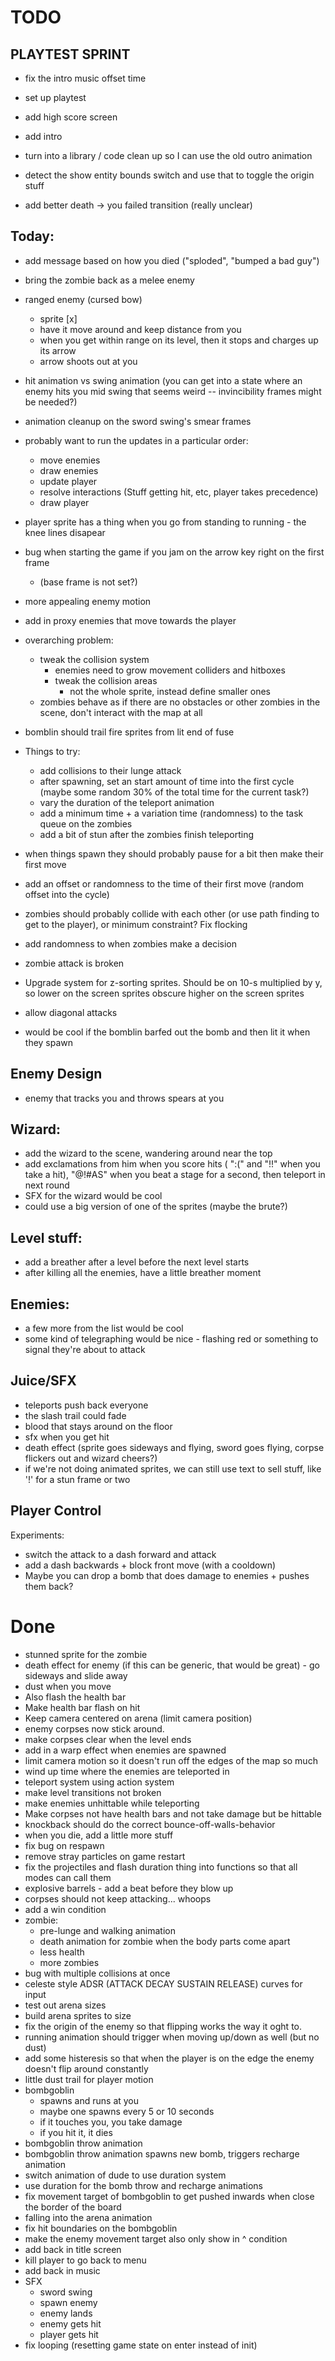 TODO
=================================

PLAYTEST SPRINT
-----------------
- fix the intro music offset time
- set up playtest

- add high score screen
- add intro
- turn into a library / code clean up so I can use the old outro animation
- detect the show entity bounds switch and use that to toggle the origin stuff
- add better death -> you failed transition (really unclear)

Today:
------
- add message based on how you died ("sploded", "bumped a bad guy")
- bring the zombie back as a melee enemy

- ranged enemy (cursed bow)
    - sprite [x]
    - have it move around and keep distance from you
    - when you get within range on its level, then it stops and charges up its arrow
    - arrow shoots out at you
- hit animation vs swing animation (you can get into a state where an enemy hits you mid swing that seems weird -- invincibility frames might be needed?)
- animation cleanup on the sword swing's smear frames
- probably want to run the updates in a particular order:
    - move enemies
    - draw enemies
    - update player
    - resolve interactions (Stuff getting hit, etc, player takes precedence)
    - draw player
- player sprite has a thing when you go from standing to running - the knee lines disapear
- bug when starting the game if you jam on the arrow key right on the first frame
    - (base frame is not set?)
- more appealing enemy motion
- add in proxy enemies that move towards the player
- overarching problem:
    - tweak the collision system
        - enemies need to grow movement colliders and hitboxes
        - tweak the collision areas
            - not the whole sprite, instead define smaller ones
    - zombies behave as if there are no obstacles or other zombies in the scene, don't interact with the map at all
- bomblin should trail fire sprites from lit end of fuse
- Things to try:
    - add collisions to their lunge attack 
    - after spawning, set an start amount of time into the first cycle (maybe some random 30% of the total time for the current task?)
    - vary the duration of the teleport animation
    - add a minimum time + a variation time (randomness) to the task queue on the zombies
    - add a bit of stun after the zombies finish teleporting
    
- when things spawn they should probably pause for a bit then make their first move
- add an offset or randomness to the time of their first move (random offset into the cycle)
- zombies should probably collide with each other (or use path finding to get to the player), or minimum constraint?  Fix flocking
- add randomness to when zombies make a decision
- zombie attack is broken
- Upgrade system for z-sorting sprites.  Should be on 10-s multiplied by y, so lower on the screen sprites obscure higher on the screen sprites
- allow diagonal attacks
- would be cool if the bomblin barfed out the bomb and then lit it when they spawn

Enemy Design
------------
- enemy that tracks you and throws spears at you

Wizard:
------
- add the wizard to the scene, wandering around near the top
- add exclamations from him when you score hits ( ":("  and "!!" when you take a hit), "@!#AS" when you beat a stage for a second, then teleport in next round
- SFX for the wizard would be cool
- could use a big version of one of the sprites (maybe the brute?)

Level stuff:
------
- add a breather after a level before the next level starts
- after killing all the enemies, have a little breather moment

Enemies:
------
- a few more from the list would be cool
- some kind of telegraphing would be nice - flashing red or something to signal they're about to attack

Juice/SFX
------
- teleports push back everyone
- the slash trail could fade
- blood that stays around on the floor
- sfx when you get hit 
- death effect (sprite goes sideways and flying, sword goes flying, corpse flickers out and wizard cheers?)
- if we're not doing animated sprites, we can still use text to sell stuff, like '!' for a stun frame or two

Player Control
--------------

Experiments:
- switch the attack to a dash forward and attack
- add a dash backwards + block front move (with a cooldown)
- Maybe you can drop a bomb that does damage to enemies + pushes them back?


Done
=====

- stunned sprite for the zombie
- death effect for enemy (if this can be generic, that would be great) - go sideways and slide away
- dust when you move
- Also flash the health bar
- Make health bar flash on hit
- Keep camera centered on arena (limit camera position)
- enemy corpses now stick around.
- make corpses clear when the level ends
- add in a warp effect when enemies are spawned
- limit camera motion so it doesn't run off the edges of the map so much
- wind up time where the enemies are teleported in
- teleport system using action system
- make level transitions not broken
- make enemies unhittable while teleporting
- Make corpses not have health bars and not take damage but be hittable
- knockback should do the correct bounce-off-walls-behavior
- when you die, add a little more stuff
- fix bug on respawn
- remove stray particles on game restart
- fix the projectiles and flash duration thing into functions so that all modes can call them
- explosive barrels
        - add a beat before they blow up
- corpses should not keep attacking... whoops
- add a win condition
- zombie:
    - pre-lunge and walking animation 
    - death animation for zombie when the body parts come apart 
    - less health
    - more zombies
- bug with multiple collisions at once
- celeste style ADSR (ATTACK DECAY SUSTAIN RELEASE) curves for input
- test out arena sizes
- build arena sprites to size
- fix the origin of the enemy so that flipping works the way it oght to.
- running animation should trigger when moving up/down as well (but no dust)
- add some histeresis so that when the player is on the edge the enemy doesn't flip around constantly
- little dust trail for player motion
- bombgoblin
    - spawns and runs at you
    - maybe one spawns every 5 or 10 seconds
    - if it touches you, you take damage
    - if you hit it, it dies
- bombgoblin throw animation
- bombgoblin throw animation spawns new bomb, triggers recharge animation
- switch animation of dude to use duration system
- use duration for the bomb throw and recharge animations
- fix movement target of bombgoblin to get pushed inwards when close the border of the board
- falling into the arena animation
- fix hit boundaries on the bombgoblin
- make the enemy movement target also only show in ^ condition
- add back in title screen
- kill player to go back to menu
- add back in music
- SFX
    - sword swing
    - spawn enemy
    - enemy lands
    - enemy gets hit
    - player gets hit
- fix looping (resetting game state on enter instead of init)
